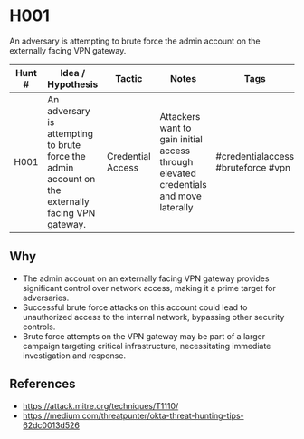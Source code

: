 # H001
An adversary is attempting to brute force the admin account on the externally facing VPN gateway.

| Hunt # | Idea / Hypothesis                                                                 | Tactic           | Notes                                   | Tags                                   | Submitter   | 
|--------------|----------------------------------------------------------------------------|------------------|-----------------------------------------|----------------------------------------|----------------------------------------|
| H001         | An adversary is attempting to brute force the admin account on the externally facing VPN gateway. | Credential Access | Attackers want to gain initial access through elevated credentials and move laterally | #credentialaccess #bruteforce #vpn     | [Sydney Marrone](https://x.com/letswastetime)

## Why

- The admin account on an externally facing VPN gateway provides significant control over network access, making it a prime target for adversaries.
- Successful brute force attacks on this account could lead to unauthorized access to the internal network, bypassing other security controls.
- Brute force attempts on the VPN gateway may be part of a larger campaign targeting critical infrastructure, necessitating immediate investigation and response.

## References

- https://attack.mitre.org/techniques/T1110/
- https://medium.com/threatpunter/okta-threat-hunting-tips-62dc0013d526
